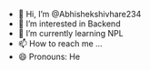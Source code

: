 - 👋 Hi, I’m @Abhishekshivhare234
- 👀 I’m interested in Backend
- 🌱 I’m currently learning NPL
- 📫 How to reach me ...
- 😄 Pronouns: He

<!---
Abhishekshivhare234/Abhishekshivhare234 is a ✨ special ✨ repository because its `README.md` (this file) appears on your GitHub profile.
You can click the Preview link to take a look at your changes.
--->
